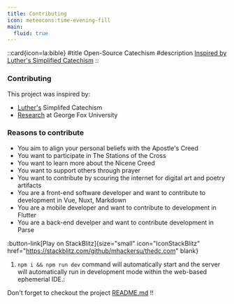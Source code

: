 ```yaml
---
title: Contributing
icon: meteocons:time-evening-fill
main:
  fluid: true
---
```


::card{icon=la:bible}
#title
Open-Source Catechism
#description
[Inspired by Luther's Simplified Catechism](/20.contribute/getting-started)
::

### Contributing

This project was inspired by:
- [Luther's](https://catechism.cph.org) Simplifed Catechism
- [Research](https://digitalcommons.georgefox.edu/dmin/258/) at George Fox University

### Reasons to contribute

- You aim to align your personal beliefs with the Apostle's Creed
- You want to participate in The Stations of the Cross
- You want to learn more about the Nicene Creed
- You want to support others through prayer
- You want to contribute by scouring the internet for digital art and poetry artifacts
- You are a front-end software developer and want to contribute to development in Vue, Nuxt, Markdown
- You are a mobile developer and want to contribute to development in Flutter
- You are a back-end develper and want to contribute development in Parse

:button-link[Play on StackBlitz]{size="small" icon="IconStackBlitz" href="https://stackblitz.com/github/mhackersu/thedc.com" blank}

1. `npm i && npm run dev` command will automatically start and the server will automatically run in development mode within the web-based ephemerial IDE.:

Don't forget to checkout the project [README.md](https://github.com/mhackersu/thedc.com/blob/main/README.md) !!
